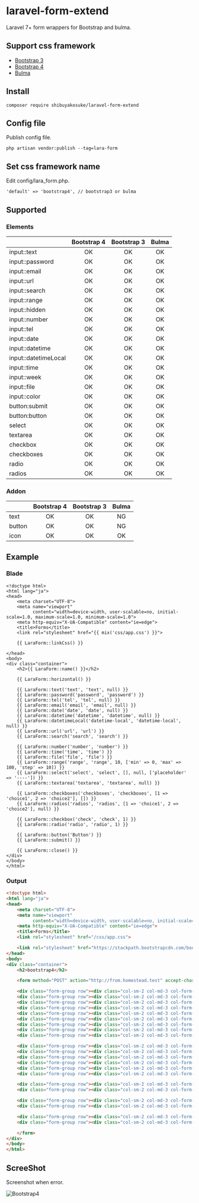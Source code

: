 # laravel-form-extend

Laravel 7+ form wrappers for Bootstrap and bulma.

## Support css framework

- [Bootstrap 3](https://getbootstrap.com/docs/3.4/)
- [Bootstrap 4](https://getbootstrap.com/docs/4.5/getting-started/introduction/)
- [Bulma](https://bulma.io/)

## Install 

```shell script
composer require shibuyakosuke/laravel-form-extend
```

## Config file

Publish config file.

```shell script
php artisan vendor:publish --tag=lara-form
```

## Set css framework name

Edit config/lara_form.php.

```
'default' => 'bootstrap4', // bootstrap3 or bulma
```

## Supported 

### Elements

|  | Bootstrap 4 | Bootstrap 3 | Bulma |
|:----|:---:|:----:|:---:|
|input::text| OK | OK | OK |
|input::password| OK | OK | OK |
|input::email| OK | OK | OK |
|input::url| OK | OK | OK |
|input::search| OK | OK | OK |
|input::range| OK | OK | OK |
|input::hidden| OK | OK | OK |
|input::number| OK | OK | OK |
|input::tel| OK | OK | OK |
|input::date| OK | OK | OK |
|input::datetime| OK | OK | OK |
|input::datetimeLocal| OK | OK | OK |
|input::time| OK | OK | OK |
|input::week| OK | OK | OK |
|input::file| OK | OK | OK |
|input::color| OK | OK | OK |
|button:submit| OK | OK | OK |
|button:button| OK | OK | OK |
|select| OK | OK | OK |
|textarea| OK | OK | OK |
|checkbox| OK | OK | OK |
|checkboxes| OK | OK | OK |
|radio| OK | OK | OK |
|radios| OK | OK | OK |

### Addon

|  | Bootstrap 4 | Bootstrap 3 | Bulma |
|:----|:---:|:----:|:---:|
|text| OK | OK | NG |
|button| OK | OK | NG |
|icon| OK | OK | OK |

## Example

### Blade

```blade
<!doctype html>
<html lang="ja">
<head>
    <meta charset="UTF-8">
    <meta name="viewport"
          content="width=device-width, user-scalable=no, initial-scale=1.0, maximum-scale=1.0, minimum-scale=1.0">
    <meta http-equiv="X-UA-Compatible" content="ie=edge">
    <title>Forms</title>
    <link rel="stylesheet" href="{{ mix('css/app.css') }}">

    {{ LaraForm::linkCss() }}

</head>
<body>
<div class="container">
    <h2>{{ LaraForm::name() }}</h2>

    {{ LaraForm::horizontal() }}

    {{ LaraForm::text('text', 'text', null) }}
    {{ LaraForm::password('password', 'password') }}
    {{ LaraForm::tel('tel', 'tel', null) }}
    {{ LaraForm::email('email', 'email', null) }}
    {{ LaraForm::date('date', 'date', null) }}
    {{ LaraForm::datetime('datetime', 'datetime', null) }}
    {{ LaraForm::datetimeLocal('datetime-local', 'datetime-local', null) }}
    {{ LaraForm::url('url', 'url') }}
    {{ LaraForm::search('search', 'search') }}

    {{ LaraForm::number('number', 'number') }}
    {{ LaraForm::time('time', 'time') }}
    {{ LaraForm::file('file', 'file') }}
    {{ LaraForm::range('range', 'range', 10, ['min' => 0, 'max' => 100, 'step' => 10]) }}
    {{ LaraForm::select('select', 'select', [], null, ['placeholder' => '----']) }}
    {{ LaraForm::textarea('textarea', 'textarea', null) }}

    {{ LaraForm::checkboxes('checkboxes', 'checkboxes', [1 => 'choice1', 2 => 'choice2'], []) }}
    {{ LaraForm::radios('radios', 'radios', [1 => 'choice1', 2 => 'choice2'], null) }}

    {{ LaraForm::checkbox('check', 'check', 1) }}
    {{ LaraForm::radio('radio', 'radio', 1) }}

    {{ LaraForm::button('Button') }}
    {{ LaraForm::submit() }}

    {{ LaraForm::close() }}
</div>
</body>
</html>
```

### Output

```html
<!doctype html>
<html lang="ja">
<head>
    <meta charset="UTF-8">
    <meta name="viewport"
          content="width=device-width, user-scalable=no, initial-scale=1.0, maximum-scale=1.0, minimum-scale=1.0">
    <meta http-equiv="X-UA-Compatible" content="ie=edge">
    <title>Forms</title>
    <link rel="stylesheet" href="/css/app.css">

    <link rel="stylesheet" href="https://stackpath.bootstrapcdn.com/bootstrap/4.4.1/css/bootstrap.min.css">
</head>
<body>
<div class="container">
    <h2>bootstrap4</h2>

    <form method="POST" action="http://from.homestead.test" accept-charset="UTF-8" class="form-horizontal bootstrap4"><input name="_token" type="hidden" value="Bv2CBPTgs9XHrk9Xu9w01slNWFrgPqx7S4GbxVn1">

    <div class="form-group row"><div class="col-sm-2 col-md-3 col-form-label"><label for="text">text</label></div><div class="col-sm-10 col-md-9"><input class="form-control" name="text" type="text" id="text"></div></div>
    <div class="form-group row"><div class="col-sm-2 col-md-3 col-form-label"><label for="password">password</label></div><div class="col-sm-10 col-md-9"><input class="form-control" name="password" type="password" value="" id="password"></div></div>
    <div class="form-group row"><div class="col-sm-2 col-md-3 col-form-label"><label for="tel">tel</label></div><div class="col-sm-10 col-md-9"><input class="form-control" name="tel" type="tel" id="tel"></div></div>
    <div class="form-group row"><div class="col-sm-2 col-md-3 col-form-label"><label for="email">email</label></div><div class="col-sm-10 col-md-9"><input class="form-control" name="email" type="email" id="email"></div></div>
    <div class="form-group row"><div class="col-sm-2 col-md-3 col-form-label"><label for="date">date</label></div><div class="col-sm-10 col-md-9"><input class="form-control" name="date" type="date" id="date"></div></div>
    <div class="form-group row"><div class="col-sm-2 col-md-3 col-form-label"><label for="datetime">datetime</label></div><div class="col-sm-10 col-md-9"><input class="form-control" name="datetime" type="datetime" id="datetime"></div></div>
    <div class="form-group row"><div class="col-sm-2 col-md-3 col-form-label"><label for="datetime-local">datetime-local</label></div><div class="col-sm-10 col-md-9"><input class="form-control" name="datetime-local" type="datetime-local" id="datetime-local"></div></div>
    <div class="form-group row"><div class="col-sm-2 col-md-3 col-form-label"><label for="url">url</label></div><div class="col-sm-10 col-md-9"><input class="form-control" name="url" type="url" id="url"></div></div>
    <div class="form-group row"><div class="col-sm-2 col-md-3 col-form-label"><label for="search">search</label></div><div class="col-sm-10 col-md-9"><input class="form-control" name="search" type="search" id="search"></div></div>

    <div class="form-group row"><div class="col-sm-2 col-md-3 col-form-label"><label for="number">number</label></div><div class="col-sm-10 col-md-9"><input class="form-control" name="number" type="number" id="number"></div></div>
    <div class="form-group row"><div class="col-sm-2 col-md-3 col-form-label"><label for="time">time</label></div><div class="col-sm-10 col-md-9"><input class="form-control" name="time" type="time" id="time"></div></div>
    <div class="form-group row"><div class="col-sm-2 col-md-3 col-form-label"><label for="file">file</label></div><div class="col-sm-10 col-md-9"><input class="form-control-file" name="file" type="file" id="file"></div></div>
    <div class="form-group row"><div class="col-sm-2 col-md-3 col-form-label"><label for="range">range</label></div><div class="col-sm-10 col-md-9"><input min="0" max="100" step="10" class="form-control" name="range" type="range" value="10" id="range"></div></div>
    <div class="form-group row"><div class="col-sm-2 col-md-3 col-form-label"><label for="select">select</label></div><div class="col-sm-10 col-md-9"><select class="form-control" id="select" name="select"><option selected="selected" value="">----</option></select></div></div>
    <div class="form-group row"><div class="col-sm-2 col-md-3 col-form-label"><label for="textarea">textarea</label></div><div class="col-sm-10 col-md-9"><textarea class="form-control" name="textarea" cols="50" rows="10" id="textarea"></textarea></div></div>

    <div class="form-group row"><div class="col-sm-2 col-md-3 col-form-label"><div class="col-sm-2 col-md-3 col-form-label">checkboxes</div></div><div class="col-sm-10 col-md-9"><div><div class="form-check"><label class="form-check-label"><input class="form-check-input" name="checkboxes[]" type="checkbox" value="1"> choice1</label></div><div class="form-check"><label class="form-check-label"><input class="form-check-input" name="checkboxes[]" type="checkbox" value="2"> choice2</label></div></div></div></div>
    <div class="form-group row"><div class="col-sm-2 col-md-3 col-form-label"><div class="col-sm-2 col-md-3 col-form-label">radios</div></div><div class="col-sm-10 col-md-9"><div><div class="form-check"><label class="form-check-label"><input class="form-check-input" name="radios" type="radio" value="1"> choice1</label></div><div class="form-check"><label class="form-check-label"><input class="form-check-input" name="radios" type="radio" value="2"> choice2</label></div></div></div></div>

    <div class="form-group row"><div class="col-sm-2 col-md-3 col-form-label"></div><div class="col-sm-10 col-md-9"><div class="form-check"><label class="form-check-label"><input class="form-check-input" name="check" type="checkbox" value="1"> check</label></div></div></div>
    <div class="form-group row"><div class="col-sm-2 col-md-3 col-form-label"></div><div class="col-sm-10 col-md-9"><div class="form-check"><label class="form-check-label"><input class="form-check-input" name="radio" type="radio" value="1"> radio</label></div></div></div>

    <div class="form-group row"><div class="col-sm-2 col-md-3 col-form-label"></div><div class="col-sm-10 col-md-9"><button class="btn btn-primary" type="button">Button</button></div></div>
    <div class="form-group row"><div class="col-sm-2 col-md-3 col-form-label"></div><div class="col-sm-10 col-md-9"><input class="btn btn-primary" type="submit"></div></div>

    </form>
</div>
</body>
</html>
```

## ScreeShot

Screenshot when error. 

![Bootstrap4](https://raw.githubusercontent.com/ShibuyaKosuke/laravel-form-extend/master/screenshots/screeshot-bootstrap4.png "Bootstrap4")